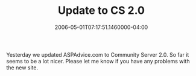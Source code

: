 ﻿---
title: Update to CS 2.0
date: "2006-05-01T07:17:51.1460000-04:00"
description: Yesterday we updated ASPAdvice.com to Community Server 2.0. So far
featuredImage: img/update-to-cs-2-0-featured.png
---

Yesterday we updated ASPAdvice.com to Community Server 2.0. So far it seems to be a lot nicer. Please let me know if you have any problems with the new site.

